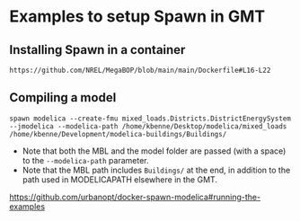 # Examples to setup Spawn in GMT

## Installing Spawn in a container

`https://github.com/NREL/MegaBOP/blob/main/main/Dockerfile#L16-L22`

## Compiling a model

```spawn modelica --create-fmu mixed_loads.Districts.DistrictEnergySystem --jmodelica --modelica-path /home/kbenne/Desktop/modelica/mixed_loads /home/kbenne/Development/modelica-buildings/Buildings/```

- Note that both the MBL and the model folder are passed (with a space) to the `--modelica-path` parameter.
- Note that the MBL path includes `Buildings/` at the end, in addition to the path used in MODELICAPATH elsewhere in the GMT.

https://github.com/urbanopt/docker-spawn-modelica#running-the-examples
